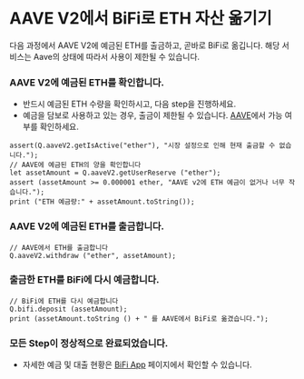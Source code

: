 ```meta-Currency
```

# AAVE V2에서 BiFi로 ETH 자산 옮기기

다음 과정에서 AAVE V2에 예금된 ETH를 출금하고, 곧바로 BiFi로 옮깁니다. 해당 서비스는 Aave의 상태에 따라서 사용이 제한될 수 있습니다.

### AAVE V2에 예금된 ETH를 확인합니다.

- 반드시 예금된 ETH 수량을 확인하시고, 다음 step을 진행하세요.
- 예금을 담보로 사용하고 있는 경우, 출금이 제한될 수 있습니다. [AAVE](https://app.aave.com/#/dashboard)에서 가능 여부를 확인하세요.

```output-Dynamic
assert(Q.aaveV2.getIsActive("ether"), "시장 설정으로 인해 현재 출금할 수 없습니다.");
// AAVE에 예금된 ETH의 양을 확인합니다
let assetAmount = Q.aaveV2.getUserReserve ("ether");
assert (assetAmount >= 0.000001 ether, "AAVE v2에 ETH 예금이 없거나 너무 작습니다.");
print ("ETH 예금량:" + assetAmount.toString());
```

### AAVE V2에 예금된 ETH를 출금합니다.

```taster
// AAVE에서 ETH를 출금합니다
Q.aaveV2.withdraw ("ether", assetAmount);
```

### 출금한 ETH를 BiFi에 다시 예금합니다.

```taster
// BiFi에 ETH를 다시 예금합니다
Q.bifi.deposit (assetAmount);
print (assetAmount.toString () + " 를 AAVE에서 BiFi로 옮겼습니다.");
```

### 모든 Step이 정상적으로 완료되었습니다.

- 자세한 예금 및 대출 현황은 [BiFi App](https://app.bifi.finance/) 페이지에서 확인할 수 있습니다.
